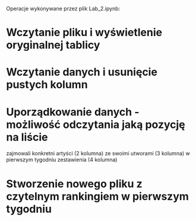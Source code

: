 Operacje wykonywane przez plik Lab_2.ipynb:

# Wczytanie pliku i wyświetlenie oryginalnej tablicy

# Wczytanie danych i usunięcie pustych kolumn

# Uporządkowanie danych - możliwość odczytania jaką pozycję na liście
  zajmowali konkretni artyści (2 kolumna) ze swoimi utworami (3 kolumna) w pierwszym tygodniu 
  zestawienia (4 kolumna)

# Stworzenie nowego pliku z czytelnym rankingiem w pierwszym tygodniu